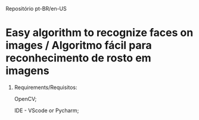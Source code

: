 Repositório pt-BR/en-US

# Easy algorithm to recognize faces on images / Algoritmo fácil para reconhecimento de rosto em imagens


1. Requirements/Requisitos: 

    OpenCV;

    IDE - VScode or Pycharm;

